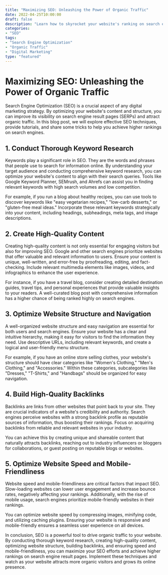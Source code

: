```yaml
--- 
title: "Maximizing SEO: Unleashing the Power of Organic Traffic"
date: 2022-04-25T10:00:00
draft: false
description: "Learn how to skyrocket your website's ranking on search engines and drive organic traffic with these SEO techniques and tricks."
categories: 
- "SEO"
tags: 
- "Search Engine Optimization"
- "Organic Traffic"
- "Digital Marketing"
type: "featured"
--- 
```


# Maximizing SEO: Unleashing the Power of Organic Traffic

Search Engine Optimization (SEO) is a crucial aspect of any digital marketing strategy. By optimizing your website's content and structure, you can improve its visibility on search engine result pages (SERPs) and attract organic traffic. In this blog post, we will explore effective SEO techniques, provide tutorials, and share some tricks to help you achieve higher rankings on search engines.

## 1. Conduct Thorough Keyword Research

Keywords play a significant role in SEO. They are the words and phrases that people use to search for information online. By understanding your target audience and conducting comprehensive keyword research, you can optimize your website's content to align with their search queries. Tools like Google Keyword Planner, SEMrush, and Ahrefs can assist you in finding relevant keywords with high search volumes and low competition.

For example, if you run a blog about healthy recipes, you can use tools to discover keywords like "easy vegetarian recipes," "low-carb desserts," or "gluten-free meal ideas." Incorporate these relevant keywords strategically into your content, including headings, subheadings, meta tags, and image descriptions.

## 2. Create High-Quality Content

Creating high-quality content is not only essential for engaging visitors but also for improving SEO. Google and other search engines prioritize websites that offer valuable and relevant information to users. Ensure your content is unique, well-written, and error-free by proofreading, editing, and fact-checking. Include relevant multimedia elements like images, videos, and infographics to enhance the user experience.

For instance, if you have a travel blog, consider creating detailed destination guides, travel tips, and personal experiences that provide valuable insights to your readers. A well-curated blog post with comprehensive information has a higher chance of being ranked highly on search engines.

## 3. Optimize Website Structure and Navigation

A well-organized website structure and easy navigation are essential for both users and search engines. Ensure your website has a clear and intuitive hierarchy, making it easy for visitors to find the information they need. Use descriptive URLs, including relevant keywords, and create a logical and user-friendly menu structure.

For example, if you have an online store selling clothes, your website's structure should have clear categories like "Women's Clothing," "Men's Clothing," and "Accessories." Within these categories, subcategories like "Dresses," "T-Shirts," and "Handbags" should be organized for easy navigation.

## 4. Build High-Quality Backlinks

Backlinks are links from other websites that point back to your site. They are crucial indicators of a website's credibility and authority. Search engines perceive websites with a strong backlink profile as reputable sources of information, thus boosting their rankings. Focus on acquiring backlinks from reliable and relevant websites in your industry.

You can achieve this by creating unique and shareable content that naturally attracts backlinks, reaching out to industry influencers or bloggers for collaborations, or guest posting on reputable blogs or websites.

## 5. Optimize Website Speed and Mobile-Friendliness

Website speed and mobile-friendliness are critical factors that impact SEO. Slow-loading websites can lower user engagement and increase bounce rates, negatively affecting your rankings. Additionally, with the rise of mobile usage, search engines prioritize mobile-friendly websites in their rankings.

You can optimize website speed by compressing images, minifying code, and utilizing caching plugins. Ensuring your website is responsive and mobile-friendly ensures a seamless user experience on all devices.

In conclusion, SEO is a powerful tool to drive organic traffic to your website. By conducting thorough keyword research, creating high-quality content, optimizing website structure, building backlinks, and ensuring speed and mobile-friendliness, you can maximize your SEO efforts and achieve higher rankings on search engine result pages. Implement these techniques and watch as your website attracts more organic visitors and grows its online presence.
